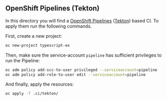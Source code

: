 OpenShift Pipelines (Tekton)
----------------------------

In this directory you will find a [OpenShift Pipelines][openshiftPipelinesDoc] ([Tekton][tekton]) based CI.  To apply them run the following commands.

First, create a new project:

```bash
oc new-project typescript-ex
```

Then, make sure the service-account `pipeline` has sufficient privileges to run the Pipeline:

```bash
oc adm policy add-scc-to-user privileged --serviceaccount=pipeline
oc adm policy add-role-to-user edit --serviceaccount=pipeline
```

And finally, apply the resources:

```bash
oc apply -f .ci/tekton/
```

[tekton]: https://github.com/tektoncd/pipeline
[openshiftPipelinesDoc]: https://docs.openshift.com/container-platform/4.11/cicd/pipelines/understanding-openshift-pipelines.html